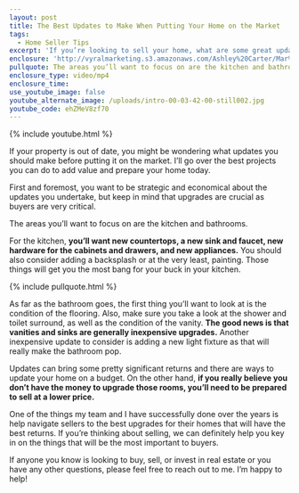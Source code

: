 ```yaml
---
layout: post
title: The Best Updates to Make When Putting Your Home on the Market
tags:
  - Home Seller Tips
excerpt: 'If you’re looking to sell your home, what are some great updates you can make before you go on the market? Today I’ll go over what areas you should focus on to ensure the best return.'
enclosure: 'http://vyralmarketing.s3.amazonaws.com/Ashley%20Carter/Mar%201%20%281%29.mp4'
pullquote: The areas you’ll want to focus on are the kitchen and bathrooms.
enclosure_type: video/mp4
enclosure_time:
use_youtube_image: false
youtube_alternate_image: /uploads/intro-00-03-42-00-still002.jpg
youtube_code: ehZMeV8zf70
---
```



{% include youtube.html %}

If your property is out of date, you might be wondering what updates you should make before putting it on the market. I’ll go over the best projects you can do to add value and prepare your home today.

First and foremost, you want to be strategic and economical about the updates you undertake, but keep in mind that upgrades are crucial as buyers are very critical.

The areas you’ll want to focus on are the kitchen and bathrooms.

For the kitchen, **you’ll want new countertops, a new sink and faucet, new hardware for the cabinets and drawers, and new appliances.** You should also consider adding a backsplash or at the very least, painting. Those things will get you the most bang for your buck in your kitchen.

{% include pullquote.html %}

As far as the bathroom goes, the first thing you’ll want to look at is the condition of the flooring. Also, make sure you take a look at the shower and toilet surround, as well as the condition of the vanity. **The good news is that vanities and sinks are generally inexpensive upgrades.** Another inexpensive update to consider is adding a new light fixture as that will really make the bathroom pop.

Updates can bring some pretty significant returns and there are ways to update your home on a budget. On the other hand, **if you really believe you don’t have the money to upgrade those rooms, you’ll need to be prepared to sell at a lower price.**

One of the things my team and I have successfully done over the years is help navigate sellers to the best upgrades for their homes that will have the best returns. If you’re thinking about selling, we can definitely help you key in on the things that will be the most important to buyers.

If anyone you know is looking to buy, sell, or invest in real estate or you have any other questions, please feel free to reach out to me. I’m happy to help!
<br>
